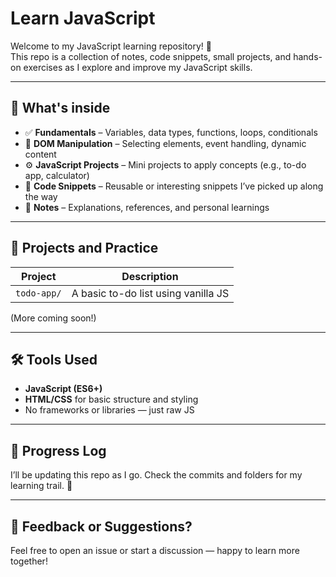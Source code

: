 # Learn JavaScript

Welcome to my JavaScript learning repository! 🎯  
This repo is a collection of notes, code snippets, small projects, and hands-on exercises as I explore and improve my JavaScript skills.

---

## 📌 What's inside

- ✅ **Fundamentals** – Variables, data types, functions, loops, conditionals
- 🔄 **DOM Manipulation** – Selecting elements, event handling, dynamic content
- ⚙️ **JavaScript Projects** – Mini projects to apply concepts (e.g., to-do app, calculator)
- 📒 **Code Snippets** – Reusable or interesting snippets I’ve picked up along the way
- 🧠 **Notes** – Explanations, references, and personal learnings

---

## 🚀 Projects and Practice

| Project     | Description                         |
| ----------- | ----------------------------------- |
| `todo-app/` | A basic to-do list using vanilla JS |

(More coming soon!)

---

## 🛠️ Tools Used

- **JavaScript (ES6+)**
- **HTML/CSS** for basic structure and styling
- No frameworks or libraries — just raw JS

---

## 📅 Progress Log

I’ll be updating this repo as I go. Check the commits and folders for my learning trail. 🚧

---

## 🙌 Feedback or Suggestions?

Feel free to open an issue or start a discussion — happy to learn more together!
